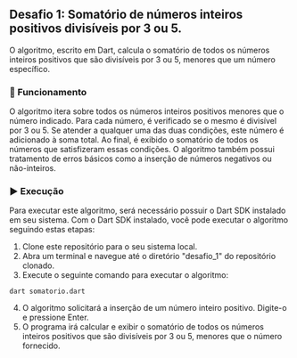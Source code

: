 ## Desafio 1: Somatório de números inteiros positivos divisíveis por 3 ou 5. 
O algoritmo, escrito em Dart, calcula o somatório de todos os números inteiros positivos que são divisíveis por 3 ou 5, menores que um número específico.

### 🔧 Funcionamento
O algoritmo itera sobre todos os números inteiros positivos menores que o número indicado.
Para cada número, é verificado se o mesmo é divisível por 3 ou 5. Se atender a qualquer uma das duas condições, este número é adicionado à soma total.
Ao final, é exibido o somatório de todos os números que satisfizeram essas condições.
O algoritmo também possui tratamento de erros básicos como a inserção de números negativos ou não-inteiros.

### ▶️ Execução
Para executar este algoritmo, será necessário possuir o Dart SDK instalado em seu sistema.
Com o Dart SDK instalado, você pode executar o algoritmo seguindo estas etapas:

1. Clone este repositório para o seu sistema local.
2. Abra um terminal e navegue até o diretório "desafio_1" do repositório clonado.
3. Execute o seguinte comando para executar o algoritmo:
```
dart somatorio.dart
```
4. O algoritmo solicitará a inserção de um número inteiro positivo. Digite-o e pressione Enter.
5. O programa irá calcular e exibir o somatório de todos os números inteiros positivos que são divisíveis por 3 ou 5, menores que o número fornecido.
